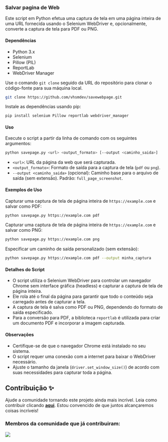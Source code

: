 ### Salvar pagina de Web

Este script em Python efetua uma captura de tela em uma página inteira de uma URL fornecida usando o Selenium WebDriver e, opcionalmente, converte a captura de tela para PDF ou PNG.

#### Dependências

- Python 3.x
- Selenium
- Pillow (PIL)
- ReportLab
- WebDriver Manager

Use o comando `git clone` seguido da URL do repositório para clonar o código-fonte para sua máquina local.

```bash
git clone https://github.com/vhsmdev/savewebpage.git
```

Instale as dependências usando pip:

```bash
pip install selenium Pillow reportlab webdriver_manager
```

#### Uso

Execute o script a partir da linha de comando com os seguintes argumentos:

```bash
python savepage.py <url> <output_formato> [--output <caminho_saida>]
```

- `<url>`: URL da página da web que será capturada.
- `<output_formato>`: Formato de saída para a captura de tela (`pdf` ou `png`).
- `--output <caminho_saida>` (opcional): Caminho base para o arquivo de saída (sem extensão). Padrão: `full_page_screenshot`.

#### Exemplos de Uso

Capturar uma captura de tela de página inteira de `https://example.com` e salvar como PDF:

```bash
python savepage.py https://example.com pdf
```

Capturar uma captura de tela de página inteira de `https://example.com` e salvar como PNG:

```bash
python savepage.py https://example.com png
```

Especificar um caminho de saída personalizado (sem extensão):

```bash
python savepage.py https://example.com pdf --output minha_captura
```

#### Detalhes do Script

- O script utiliza o Selenium WebDriver para controlar um navegador Chrome sem interface gráfica (headless) e capturar a captura de tela de página inteira.
- Ele rola até o final da página para garantir que todo o conteúdo seja carregado antes de capturar a tela.
- A captura de tela é salva como PDF ou PNG, dependendo do formato de saída especificado.
- Para a conversão para PDF, a biblioteca `reportlab` é utilizada para criar um documento PDF e incorporar a imagem capturada.

#### Observações

- Certifique-se de que o navegador Chrome está instalado no seu sistema.
- O script requer uma conexão com a internet para baixar o WebDriver necessário.
- Ajuste o tamanho da janela (`driver.set_window_size()`) de acordo com suas necessidades para capturar toda a página.

## Contribuição ✨

Ajude a comunidade tornando este projeto ainda mais incrível. Leia como contribuir clicando **[aqui](https://github.com/vhsmdev/savewebpage/blob/main/CONTRIBUTING.md)**. Estou convencido de que juntos alcançaremos coisas incríveis!

### Membros da comunidade que já contribuiram:
<a href="https://github.com/vhsmdev/savewebpage/graphs/contributors">
  <img src="https://contrib.rocks/image?repo=vhsmdev/savewebpage"/>
</a>
